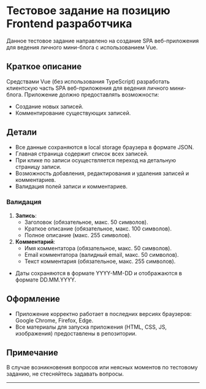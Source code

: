 # Тестовое задание на позицию Frontend разработчика

Данное тестовое задание направлено на создание SPA веб-приложения для ведения личного мини-блога с использованием Vue.

## Краткое описание

Средствами Vue (без использования TypeScript) разработать клиентскую часть SPA веб-приложения для ведения личного мини-блога. Приложение должно предоставлять возможности:

- Создание новых записей.
- Комментирование существующих записей.

## Детали

- Все данные сохраняются в local storage браузера в формате JSON.
- Главная страница содержит список всех записей.
- При клике по записи осуществляется переход на детальную страницу записи.
- Возможность добавления, редактирования и удаления записей и комментариев.
- Валидация полей записи и комментариев.

### Валидация

1. **Запись**:
    - Заголовок (обязательное, макс. 50 символов).
    - Краткое описание (обязательное, макс. 100 символов).
    - Полное описание (макс. 255 символов).
2. **Комментарий**:
    - Имя комментатора (обязательное, макс. 50 символов).
    - Email комментатора (валидный email, макс. 50 символов).
    - Текст комментария (обязательное, макс. 255 символов).

- Даты сохраняются в формате YYYY-MM-DD и отображаются в формате DD.MM.YYYY.

## Оформление

- Приложение корректно работает в последних версиях браузеров: Google Chrome, Firefox, Edge.
- Все материалы для запуска приложения (HTML, CSS, JS, изображения) предоставлены в репозитории.

## Примечание

В случае возникновения вопросов или неясных моментов по тестовому заданию, не стесняйтесь задавать вопросы.

---
